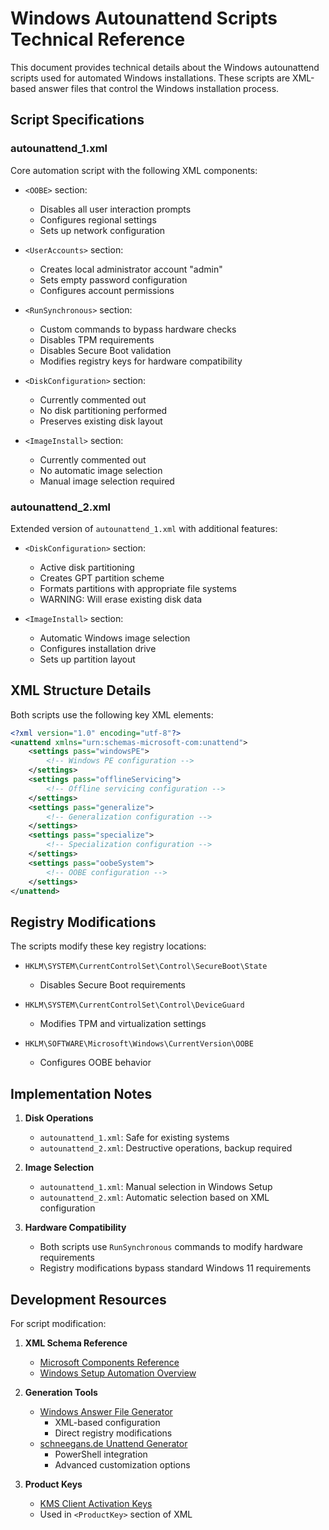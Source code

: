 # Windows Autounattend Scripts Technical Reference

This document provides technical details about the Windows autounattend scripts used for automated Windows installations. These scripts are XML-based answer files that control the Windows installation process.

## Script Specifications

### autounattend_1.xml
Core automation script with the following XML components:

- `<OOBE>` section:
  - Disables all user interaction prompts
  - Configures regional settings
  - Sets up network configuration

- `<UserAccounts>` section:
  - Creates local administrator account "admin"
  - Sets empty password configuration
  - Configures account permissions

- `<RunSynchronous>` section:
  - Custom commands to bypass hardware checks
  - Disables TPM requirements
  - Disables Secure Boot validation
  - Modifies registry keys for hardware compatibility

- `<DiskConfiguration>` section:
  - Currently commented out
  - No disk partitioning performed
  - Preserves existing disk layout

- `<ImageInstall>` section:
  - Currently commented out
  - No automatic image selection
  - Manual image selection required

### autounattend_2.xml
Extended version of `autounattend_1.xml` with additional features:

- `<DiskConfiguration>` section:
  - Active disk partitioning
  - Creates GPT partition scheme
  - Formats partitions with appropriate file systems
  - WARNING: Will erase existing disk data

- `<ImageInstall>` section:
  - Automatic Windows image selection
  - Configures installation drive
  - Sets up partition layout

## XML Structure Details

Both scripts use the following key XML elements:

```xml
<?xml version="1.0" encoding="utf-8"?>
<unattend xmlns="urn:schemas-microsoft-com:unattend">
    <settings pass="windowsPE">
        <!-- Windows PE configuration -->
    </settings>
    <settings pass="offlineServicing">
        <!-- Offline servicing configuration -->
    </settings>
    <settings pass="generalize">
        <!-- Generalization configuration -->
    </settings>
    <settings pass="specialize">
        <!-- Specialization configuration -->
    </settings>
    <settings pass="oobeSystem">
        <!-- OOBE configuration -->
    </settings>
</unattend>
```

## Registry Modifications

The scripts modify these key registry locations:

- `HKLM\SYSTEM\CurrentControlSet\Control\SecureBoot\State`
  - Disables Secure Boot requirements

- `HKLM\SYSTEM\CurrentControlSet\Control\DeviceGuard`
  - Modifies TPM and virtualization settings

- `HKLM\SOFTWARE\Microsoft\Windows\CurrentVersion\OOBE`
  - Configures OOBE behavior

## Implementation Notes

1. **Disk Operations**
   - `autounattend_1.xml`: Safe for existing systems
   - `autounattend_2.xml`: Destructive operations, backup required

2. **Image Selection**
   - `autounattend_1.xml`: Manual selection in Windows Setup
   - `autounattend_2.xml`: Automatic selection based on XML configuration

3. **Hardware Compatibility**
   - Both scripts use `RunSynchronous` commands to modify hardware requirements
   - Registry modifications bypass standard Windows 11 requirements

## Development Resources

For script modification:

1. **XML Schema Reference**
   - [Microsoft Components Reference](https://learn.microsoft.com/en-us/windows-hardware/customize/desktop/unattend/components-b-unattend)
   - [Windows Setup Automation Overview](https://learn.microsoft.com/en-us/windows-hardware/manufacture/desktop/windows-setup-automation-overview?view=windows-11)

2. **Generation Tools**
   - [Windows Answer File Generator](http://www.windowsafg.com)
     - XML-based configuration
     - Direct registry modifications
   - [schneegans.de Unattend Generator](https://schneegans.de/windows/unattend-generator)
     - PowerShell integration
     - Advanced customization options

3. **Product Keys**
   - [KMS Client Activation Keys](https://learn.microsoft.com/en-us/windows-server/get-started/kms-client-activation-keys)
   - Used in `<ProductKey>` section of XML

